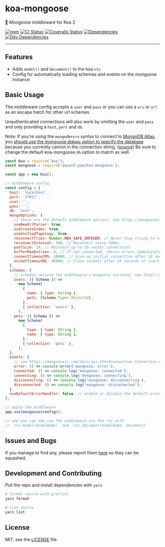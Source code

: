 # koa-mongoose

🍃 Mongoose middleware for Koa 2

[![npm](https://img.shields.io/npm/v/@south-paw/koa-mongoose.svg)](https://www.npmjs.com/package/@south-paw/koa-mongoose)
[![CI Status](https://img.shields.io/travis/South-Paw/koa-mongoose.svg)](https://travis-ci.org/South-Paw/koa-mongoose)
[![Coveralls Status](https://img.shields.io/coveralls/github/South-Paw/koa-mongoose.svg)](https://coveralls.io/github/South-Paw/koa-mongoose)
[![Dependencies](https://david-dm.org/South-Paw/koa-mongoose/status.svg)](https://david-dm.org/South-Paw/koa-mongoose)
[![Dev Dependencies](https://david-dm.org/South-Paw/koa-mongoose/dev-status.svg)](https://david-dm.org/South-Paw/koa-mongoose?type=dev)

---

## Features

- Adds `model()` and `document()` to the koa `ctx`
- Config for automatically loading schemas and events on the mongoose instance

## Basic Usage

The middleware config accepts a `user` and `pass` or you can use a `uri` or `url` as an escape hatch for other url schemes.

Unauthenticated connections will also work by omitting the `user` and `pass` and only providing a `host`, `port` and `db`.

Note: If you're using the `mongodb+srv` syntax to connect to [MongoDB Atlas](https://www.mongodb.com/cloud/atlas), you [should use the mongoose `dbName` option to specify the database](https://stackoverflow.com/questions/48917591/fail-to-connect-mongoose-to-atlas/48917626#48917626) because you currently cannot in the connection string. ([source](https://mongoosejs.com/docs/connections.html)) Be sure to change the default koa-mongoose `db` option to match as well.

```js
const Koa = require('koa');
const mongoose = require('@south-paw/koa-mongoose');

const app = new Koa();

// middleware config
const config = {
  host: 'localhost',
  port: '27017',
  user: '',
  pass: '',
  db: 'test',
  mongoOptions: {
    // these are the default middleware options, see https://mongoosejs.com/docs/connections.html#options
    useNewUrlParser: true,
    useCreateIndex: true,
    useUnifiedTopology: true,
    reconnectTries: Number.MAX_SAFE_INTEGER, // Never stop trying to reconnect
    reconnectInterval: 500, // Reconnect every 500ms
    poolSize: 10, // Maintain up to 10 socket connections
    bufferMaxEntries: 0, // If not connected, return errors immediately rather than waiting for reconnect
    connectTimeoutMS: 10000, // Give up initial connection after 10 seconds
    socketTimeoutMS: 45000, // Close sockets after 45 seconds of inactivity
  },
  schemas: {
    // schemas recieve the middleware's mongoose instance, see https://mongoosejs.com/docs/schematypes.html
    users: ({ Schema }) =>
      new Schema(
        {
          name: { type: String },
          pets: [Schema.Types.ObjectId],
        },
        { collection: 'users' },
      ),
    pets: ({ Schema }) =>
      new Schema(
        {
          type: { type: String },
          name: { type: String },
        },
        { collection: 'pets' },
      ),
  },
  events: {
    // see https://mongoosejs.com/docs/api.html#connection_Connection-readyState
    error: () => console.error('mongoose: error'),
    connected: () => console.log('mongoose: connected'),
    connecting: () => console.log('mongoose: connecting'),
    disconnecting: () => console.log('mongoose: disconnecting'),
    disconnected: () => console.log('mongoose: disconnected'),
  },
  useDefaultErrorHandler: false, // enable or disable the default error handler
};

// apply the middleware
app.use(mongoose(config));

// and you can now use the middleware via the ctx with
// `ctx.model(modelName)` and `ctx.document(modelName, document)`
```

## Issues and Bugs

If you manage to find any, please report them [here](https://github.com/South-Paw/koa-mongoose/issues) so they can be squashed.

## Development and Contributing

Pull the repo and install dependencies with `yarn`

```bash
# format source with prettier
yarn format

# lint source
yarn lint
```

## License

MIT, see the [LICENSE](./LICENSE) file.
